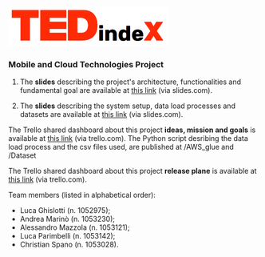 <img src="images/Logo.png" width="320" height="80"></img>
### Mobile and Cloud Technologies Project

1) The __slides__ describing the project's architecture, functionalities and fundamental goal are available at [this link](https://slides.com/lucaghislotti/tcm_lab_project) (via slides.com). 

2) The __slides__ describing the system setup, data load processes and datasets are available at [this link](https://slides.com/lucaghislotti/tedindexdataload) (via slides.com). 

The Trello shared dashboard about this project __ideas, mission and goals__ is available at [this link](https://trello.com/b/a8lB56LH/ideas-and-goals) (via trello.com). The Python script desribing the data load process and the csv files used, are published at /AWS_glue and /Dataset

The Trello shared dashboard about this project __release plane__ is available at [this link](https://trello.com/b/vxC3VOAL/release-plan) (via trello.com).

Team members (listed in alphabetical order):
- Luca Ghislotti (n. 1052975);
- Andrea Marinò (n. 1053230);
- Alessandro Mazzola (n. 1053121);
- Luca Parimbelli (n. 1053142);
- Christian Spano (n. 1053028).
